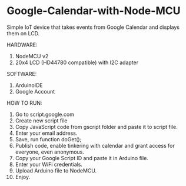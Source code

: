 # Google-Calendar-with-Node-MCU
Simple IoT device that takes events from Google Calendar and displays them on LCD.

HARDWARE:
1. NodeMCU v2
2. 20x4 LCD (HD44780 compatible) with I2C adapter

SOFTWARE:
1. ArduinoIDE
2. Google Account

HOW TO RUN:
1. Go to script.google.com
2. Create new script file
3. Copy JavaScript code from gscript folder and paste it to script file.
4. Enter your email address.
5. Save, run function doGet();
6. Publish code, enable tinkering with calendar and grant access for everyone, even anonymous.
7. Copy your Google Script ID and paste it in Arduino file.
8. Enter your WiFi credentials.
9. Upload Arduino file to NodeMCU.
10. Enjoy.
